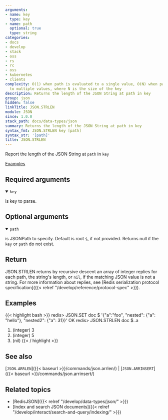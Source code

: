 ```yaml
---
arguments:
- name: key
  type: key
- name: path
  optional: true
  type: string
categories:
- docs
- develop
- stack
- oss
- rs
- rc
- oss
- kubernetes
- clients
complexity: O(1) when path is evaluated to a single value, O(N) when path is evaluated
  to multiple values, where N is the size of the key
description: Returns the length of the JSON String at path in key
group: json
hidden: false
linkTitle: JSON.STRLEN
module: JSON
since: 1.0.0
stack_path: docs/data-types/json
summary: Returns the length of the JSON String at path in key
syntax_fmt: JSON.STRLEN key [path]
syntax_str: '[path]'
title: JSON.STRLEN
---
```

Report the length of the JSON String at `path` in `key`

[Examples](#examples)

## Required arguments

<details open><summary><code>key</code></summary> 

is key to parse.
</details>

## Optional arguments

<details open><summary><code>path</code></summary> 

is JSONPath to specify. Default is root `$`, if not provided. Returns null if the `key` or `path` do not exist.
</details>

## Return

JSON.STRLEN returns by recursive descent an array of integer replies for each path, the string's length, or `nil`, if the matching JSON value is not a string.
For more information about replies, see [Redis serialization protocol specification]({{< relref "/develop/reference/protocol-spec" >}}). 

## Examples

{{< highlight bash >}}
redis> JSON.SET doc $ '{"a":"foo", "nested": {"a": "hello"}, "nested2": {"a": 31}}'
OK
redis> JSON.STRLEN doc $..a
1) (integer) 3
2) (integer) 5
3) (nil)
{{< / highlight >}}

## See also

[`JSON.ARRLEN`]({{< baseurl >}}/commands/json.arrlen/) | [`JSON.ARRINSERT`]({{< baseurl >}}/commands/json.arrinsert/) 

## Related topics

* [RedisJSON]({{< relref "/develop/data-types/json/" >}})
* [Index and search JSON documents]({{< relref "/develop/interact/search-and-query/indexing/" >}})
